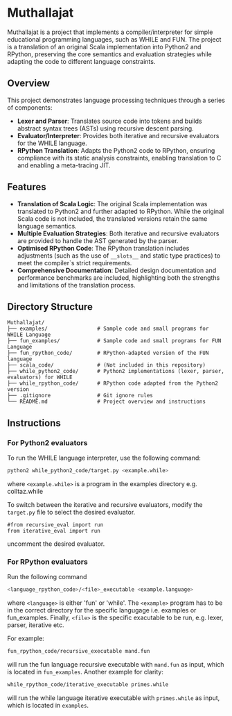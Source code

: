 # Muthallajat

Muthallajat is a project that implements a compiler/interpreter for simple educational programming languages, such as WHILE and FUN. The project is a translation of an original Scala implementation into Python2 and RPython, preserving the core semantics and evaluation strategies while adapting the code to different language constraints.

## Overview

This project demonstrates language processing techniques through a series of components:
- **Lexer and Parser**: Translates source code into tokens and builds abstract syntax trees (ASTs) using recursive descent parsing.
- **Evaluator/Interpreter**: Provides both iterative and recursive evaluators for the WHILE language.
- **RPython Translation**: Adapts the Python2 code to RPython, ensuring compliance with its static analysis constraints, enabling translation to C and enabling a meta-tracing JIT.

## Features

- **Translation of Scala Logic**: The original Scala implementation was translated to Python2 and further adapted to RPython. While the original Scala code is not included, the translated versions retain the same language semantics.
- **Multiple Evaluation Strategies**: Both iterative and recursive evaluators are provided to handle the AST generated by the parser.
- **Optimised RPython Code**: The RPython translation includes adjustments (such as the use of `__slots__` and static type practices) to meet the compiler`s strict requirements.
- **Comprehensive Documentation**: Detailed design documentation and performance benchmarks are included, highlighting both the strengths and limitations of the translation process.

## Directory Structure

```plaintext
Muthallajat/
├── examples/                # Sample code and small programs for WHILE Language
├── fun_examples/            # Sample code and small programs for FUN Language
├── fun_rpython_code/        # RPython-adapted version of the FUN language
├── scala_code/              # (Not included in this repository)
├── while_python2_code/      # Python2 implementations (lexer, parser, evaluators) for WHILE
├── while_rpython_code/      # RPython code adapted from the Python2 version
├── .gitignore               # Git ignore rules
└── README.md                # Project overview and instructions
```
## Instructions
### For Python2 evaluators
To run the WHILE language interpreter, use the following command:
```bash
python2 while_python2_code/target.py <example.while>
```
where `<example.while>` is a program in the examples directory e.g. colltaz.while

To switch between the iterative and recursive evaluators, modify the `target.py` file to select the desired evaluator.
```
#from recursive_eval import run
from iterative_eval import run
```
uncomment the desired evaluator.

### For RPython evaluators
Run the following command
```bash
<language_rpython_code>/<file>_executable <example.language>
```
where `<language>` is either 'fun' or 'while'. The `<example>` program has to be in the correct directory for the specific langugage i.e. examples or fun_examples. Finally, `<file>` is the specific exacutable to be run, e.g. lexer, parser, iterative etc.

For example:
```bash
fun_rpython_code/recursive_executable mand.fun
```
will run the fun language recursive executable with `mand.fun` as input, which is located in `fun_examples`. Another example for clarity:
```bash
while_rpython_code/iterative_executable primes.while
```
will run the while language iterative executable with `primes.while` as input, which is located in `examples`.